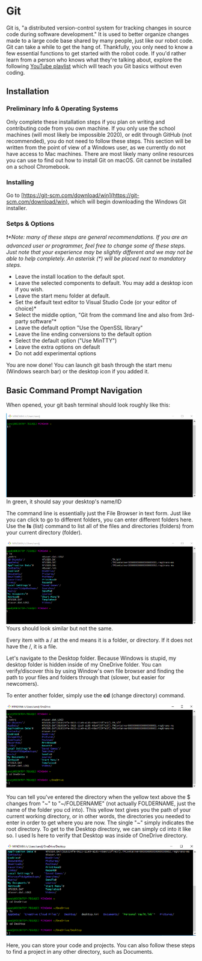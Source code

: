 # Git

Git is, "a distributed version-control system for tracking changes in source code during software development." It is used to better organize changes made to a large code base shared by many people, just like our robot code.
Git can take a while to get the hang of. Thankfully, you only need to know a few essential functions to get started with the robot code. If you'd rather learn from a person who knows what they're talking about, explore the following [YouTube playlist](https://www.youtube.com/playlist?list=PLRqwX-V7Uu6ZF9C0YMKuns9sLDzK6zoiV) which will teach you Git basics without even coding.

## Installation

### Preliminary Info & Operating Systems
Only complete these installation steps if you plan on writing and contributing code from you own machine. If you only use the school machines (will most likely be impossible 2020), or edit through GitHub (not recommended), you do not need to follow these steps.
This section will be written from the point of view of a Windows user, as we currently do not have access to Mac machines. There are most likely many online resources you can use to find out how to install Git on macOS. Git cannot be installed on a school Chromebook.

### Installing
Go to [https://git-scm.com/download/win](https://git-scm.com/download/win), which will begin downloading the Windows Git installer.

### Setps & Options
❗*\*Note: many of these steps are general recommendations. If you are an advanced user or programmer, feel free to change some of these steps. Just note that your experience may be slightly different and we may not be able to help completely. An asterisk (\*) will be placed next to mandatory steps.*

- Leave the install location to the default spot.
- Leave the selected components to default. You may add a desktop icon if you wish.
- Leave the start menu folder at default.
- Set the default text editor to Visual Studio Code (or your editor of choice)*
- Select the middle option, "Git from the command line and also from 3rd-party software"*
- Leave the default option "Use the OpenSSL library"
- Leave the line ending conversions to the default option
- Select the default option ("Use MinTTY")
- Leave the extra options on default
- Do not add experimental options

You are now done! You can launch git bash through the start menu (Windows search bar) or the desktop icon if you added it.

## Basic Command Prompt Navigation

When opened, your git bash terminal should look roughly like this:

![Terminal](../images/git1.png)
In green, it should say your desktop's name/ID

The command line is essentially just the File Browser in text form. Just like you can click to go to different folders, you can enter different folders here. Use the **ls** (list) command to list all of the files and directories (folders) from your current directory (folder).

![Terminal](../images/git2.png)
Yours should look similar but not the same.

Every item with a / at the end means it is a folder, or directory. If it does not have the /, it is a file.

Let's navigate to the Desktop folder. Because Windows is stupid, my desktop folder is hidden inside of my OneDrive folder. You can verify/discover this by using Window's own file browser and finding the path to your files and folders through that (slower, but easier for newcomers).

To enter another folder, simply use the **cd** (change directory) command.

![Terminal](../images/git3.png)

You can tell you've entered the directory when the yellow text above the $ changes from "~" to "~/FOLDERNAME" (not actually FOLDERNAME, just the name of the folder you cd into). This yellow text gives you the path of your current working directory, or in other words, the directories you needed to enter in order to get where you are now. The single "~" simply indicates the root directory.
To get to the Desktop directory, we can simply cd into it like so. I used ls here to verify that Desktop was inside of OneDrive directory.

![Terminal](../images/git4.png)

Here, you can store your code and projects. You can also follow these steps to find a project in any other directory, such as Documents.